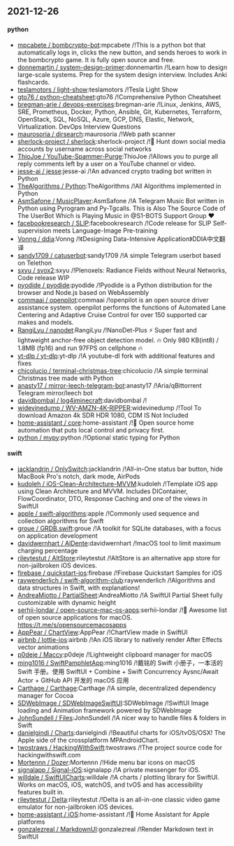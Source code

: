 ## 2021-12-26

#### python
* [mpcabete / bombcrypto-bot](https://github.com/mpcabete/bombcrypto-bot):mpcabete /!This is a python bot that automatically logs in, clicks the new button, and sends heroes to work in the bombcrypto game. It is fully open source and free.
* [donnemartin / system-design-primer](https://github.com/donnemartin/system-design-primer):donnemartin /!Learn how to design large-scale systems. Prep for the system design interview. Includes Anki flashcards.
* [teslamotors / light-show](https://github.com/teslamotors/light-show):teslamotors /!Tesla Light Show
* [gto76 / python-cheatsheet](https://github.com/gto76/python-cheatsheet):gto76 /!Comprehensive Python Cheatsheet
* [bregman-arie / devops-exercises](https://github.com/bregman-arie/devops-exercises):bregman-arie /!Linux, Jenkins, AWS, SRE, Prometheus, Docker, Python, Ansible, Git, Kubernetes, Terraform, OpenStack, SQL, NoSQL, Azure, GCP, DNS, Elastic, Network, Virtualization. DevOps Interview Questions
* [maurosoria / dirsearch](https://github.com/maurosoria/dirsearch):maurosoria /!Web path scanner
* [sherlock-project / sherlock](https://github.com/sherlock-project/sherlock):sherlock-project /!🔎 Hunt down social media accounts by username across social networks
* [ThioJoe / YouTube-Spammer-Purge](https://github.com/ThioJoe/YouTube-Spammer-Purge):ThioJoe /!Allows you to purge all reply comments left by a user on a YouTube channel or video.
* [jesse-ai / jesse](https://github.com/jesse-ai/jesse):jesse-ai /!An advanced crypto trading bot written in Python
* [TheAlgorithms / Python](https://github.com/TheAlgorithms/Python):TheAlgorithms /!All Algorithms implemented in Python
* [AsmSafone / MusicPlayer](https://github.com/AsmSafone/MusicPlayer):AsmSafone /!A Telegram Music Bot written in Python using Pyrogram and Py-Tgcalls. This is Also The Source Code of The UserBot Which is Playing Music in @S1-BOTS Support Group ❤️
* [facebookresearch / SLIP](https://github.com/facebookresearch/SLIP):facebookresearch /!Code release for SLIP Self-supervision meets Language-Image Pre-training
* [Vonng / ddia](https://github.com/Vonng/ddia):Vonng /!《Designing Data-Intensive Application》DDIA中文翻译
* [sandy1709 / catuserbot](https://github.com/sandy1709/catuserbot):sandy1709 /!A simple Telegram userbot based on Telethon
* [sxyu / svox2](https://github.com/sxyu/svox2):sxyu /!Plenoxels: Radiance Fields without Neural Networks, Code release WIP
* [pyodide / pyodide](https://github.com/pyodide/pyodide):pyodide /!Pyodide is a Python distribution for the browser and Node.js based on WebAssembly
* [commaai / openpilot](https://github.com/commaai/openpilot):commaai /!openpilot is an open source driver assistance system. openpilot performs the functions of Automated Lane Centering and Adaptive Cruise Control for over 150 supported car makes and models.
* [RangiLyu / nanodet](https://github.com/RangiLyu/nanodet):RangiLyu /!NanoDet-Plus ⚡ Super fast and lightweight anchor-free object detection model. 🔥 Only 980 KB(int8) / 1.8MB (fp16) and run 97FPS on cellphone 🔥
* [yt-dlp / yt-dlp](https://github.com/yt-dlp/yt-dlp):yt-dlp /!A youtube-dl fork with additional features and fixes
* [chicolucio / terminal-christmas-tree](https://github.com/chicolucio/terminal-christmas-tree):chicolucio /!A simple terminal Christmas tree made with Python
* [anasty17 / mirror-leech-telegram-bot](https://github.com/anasty17/mirror-leech-telegram-bot):anasty17 /!Aria/qBittorrent Telegram mirror/leech bot
* [davidbombal / log4jminecraft](https://github.com/davidbombal/log4jminecraft):davidbombal /!
* [widevinedump / WV-AMZN-4K-RIPPER](https://github.com/widevinedump/WV-AMZN-4K-RIPPER):widevinedump /!Tool To download Amazon 4k SDR HDR 1080, CDM IS Not Included
* [home-assistant / core](https://github.com/home-assistant/core):home-assistant /!🏡 Open source home automation that puts local control and privacy first.
* [python / mypy](https://github.com/python/mypy):python /!Optional static typing for Python

#### swift
* [jacklandrin / OnlySwitch](https://github.com/jacklandrin/OnlySwitch):jacklandrin /!All-in-One status bar button, hide MacBook Pro's notch, dark mode, AirPods
* [kudoleh / iOS-Clean-Architecture-MVVM](https://github.com/kudoleh/iOS-Clean-Architecture-MVVM):kudoleh /!Template iOS app using Clean Architecture and MVVM. Includes DIContainer, FlowCoordinator, DTO, Response Caching and one of the views in SwiftUI
* [apple / swift-algorithms](https://github.com/apple/swift-algorithms):apple /!Commonly used sequence and collection algorithms for Swift
* [groue / GRDB.swift](https://github.com/groue/GRDB.swift):groue /!A toolkit for SQLite databases, with a focus on application development
* [davidwernhart / AlDente](https://github.com/davidwernhart/AlDente):davidwernhart /!macOS tool to limit maximum charging percentage
* [rileytestut / AltStore](https://github.com/rileytestut/AltStore):rileytestut /!AltStore is an alternative app store for non-jailbroken iOS devices.
* [firebase / quickstart-ios](https://github.com/firebase/quickstart-ios):firebase /!Firebase Quickstart Samples for iOS
* [raywenderlich / swift-algorithm-club](https://github.com/raywenderlich/swift-algorithm-club):raywenderlich /!Algorithms and data structures in Swift, with explanations!
* [AndreaMiotto / PartialSheet](https://github.com/AndreaMiotto/PartialSheet):AndreaMiotto /!A SwiftUI Partial Sheet fully customizable with dynamic height
* [serhii-londar / open-source-mac-os-apps](https://github.com/serhii-londar/open-source-mac-os-apps):serhii-londar /!🚀 Awesome list of open source applications for macOS. https://t.me/s/opensourcemacosapps
* [AppPear / ChartView](https://github.com/AppPear/ChartView):AppPear /!ChartView made in SwiftUI
* [airbnb / lottie-ios](https://github.com/airbnb/lottie-ios):airbnb /!An iOS library to natively render After Effects vector animations
* [p0deje / Maccy](https://github.com/p0deje/Maccy):p0deje /!Lightweight clipboard manager for macOS
* [ming1016 / SwiftPamphletApp](https://github.com/ming1016/SwiftPamphletApp):ming1016 /!戴铭的 Swift 小册子，一本活的 Swift 手册。使用 SwiftUI + Combine + Swift Concurrency Aysnc/Await Actor + GitHub API 开发的 macOS 应用
* [Carthage / Carthage](https://github.com/Carthage/Carthage):Carthage /!A simple, decentralized dependency manager for Cocoa
* [SDWebImage / SDWebImageSwiftUI](https://github.com/SDWebImage/SDWebImageSwiftUI):SDWebImage /!SwiftUI Image loading and Animation framework powered by SDWebImage
* [JohnSundell / Files](https://github.com/JohnSundell/Files):JohnSundell /!A nicer way to handle files & folders in Swift
* [danielgindi / Charts](https://github.com/danielgindi/Charts):danielgindi /!Beautiful charts for iOS/tvOS/OSX! The Apple side of the crossplatform MPAndroidChart.
* [twostraws / HackingWithSwift](https://github.com/twostraws/HackingWithSwift):twostraws /!The project source code for hackingwithswift.com
* [Mortennn / Dozer](https://github.com/Mortennn/Dozer):Mortennn /!Hide menu bar icons on macOS
* [signalapp / Signal-iOS](https://github.com/signalapp/Signal-iOS):signalapp /!A private messenger for iOS.
* [willdale / SwiftUICharts](https://github.com/willdale/SwiftUICharts):willdale /!A charts / plotting library for SwiftUI. Works on macOS, iOS, watchOS, and tvOS and has accessibility features built in.
* [rileytestut / Delta](https://github.com/rileytestut/Delta):rileytestut /!Delta is an all-in-one classic video game emulator for non-jailbroken iOS devices.
* [home-assistant / iOS](https://github.com/home-assistant/iOS):home-assistant /!📱 Home Assistant for Apple platforms
* [gonzalezreal / MarkdownUI](https://github.com/gonzalezreal/MarkdownUI):gonzalezreal /!Render Markdown text in SwiftUI
